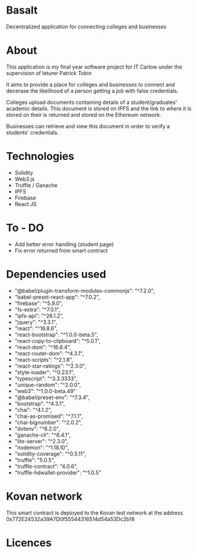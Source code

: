 # Basalt
Decentralized application for connecting colleges and businesses

# About
This application is my final year software project for IT Carlow under the supervision of leturer Patrick Tobin

It aims to provide a place for colleges and businesses to connect and decerase the likelihood of a person 
getting a job with false credentials.

Colleges upload documents containing details of a student/graduates' academic details. This document is stored on IPFS and the link to where it is stored on their is returned and stored on the Ethereum network. 

Businesses can retrieve and view this document in order to verify a students' credentials.


# Technologies
- Solidity
- Web3.js
- Truffle / Ganache
- IPFS
- Firebase
- React JS

# To - DO
- Add better error handling (student page)
- Fix error returned from smart contract

# Dependencies used
-  "@babel/plugin-transform-modules-commonjs": "^7.2.0",
-   "babel-preset-react-app": "^7.0.2",
-   "firebase": "^5.9.0",
-   "fs-extra": "^7.0.1",
-   "ipfs-api": "^26.1.2",
-   "jquery": "^3.3.1",
-   "react": "^16.8.6",
-   "react-bootstrap": "^1.0.0-beta.5",
-   "react-copy-to-clipboard": "^5.0.1",
-   "react-dom": "^16.8.4",
-   "react-router-dom": "^4.3.1",
-   "react-scripts": "^2.1.8",
-   "react-star-ratings": "^2.3.0",
-   "style-loader": "^0.23.1",
-   "typescript": "^3.3.3333",
-   "unique-random": "^2.0.0",
-   "web3": "^1.0.0-beta.49"
-   "@babel/preset-env": "^7.3.4",
-   "bootstrap": "^4.3.1",
-   "chai": "^4.1.2",
-   "chai-as-promised": "^7.1.1",
-   "chai-bignumber": "^2.0.2",
-   "dotenv": "^6.2.0",
-   "ganache-cli": "^6.4.1",
-   "lite-server": "^2.3.0",
-   "nodemon": "^1.18.10",
-   "solidity-coverage": "^0.5.11",
-   "truffle": "5.0.5",
-   "truffle-contract": "4.0.6",
-   "truffle-hdwallet-provider": "^1.0.5"

# Kovan network
This smart contract is deployed to the Kovan test network at the address 0x772E24532a39A7D0f55544316514d54a53Dc2b18


# Licences